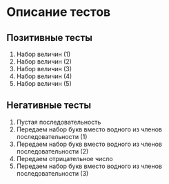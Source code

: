 # Описание тестов
## Позитивные тесты
1. Набор величин (1)
2. Набор величин (2)
3. Набор величин (3)
4. Набор величин (4)
5. Набор величин (5)
## Негативные тесты
1. Пустая последовательность
2. Передаем набор букв вместо водного из членов последовательности (1)
3. Передаем набор букв вместо водного из членов последовательности (2)
4. Передаем отрицательное число
5. Передаем набор букв вместо водного из членов последовательности (3)